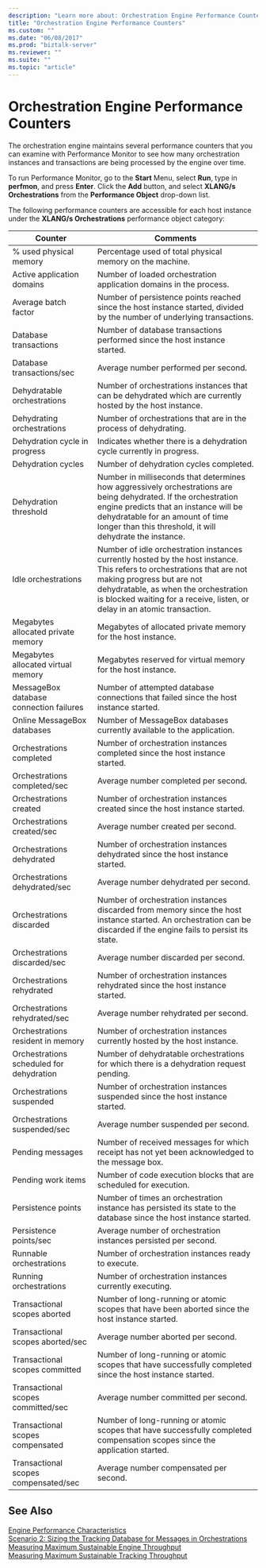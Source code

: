 ```yaml
---
description: "Learn more about: Orchestration Engine Performance Counters"
title: "Orchestration Engine Performance Counters"
ms.custom: ""
ms.date: "06/08/2017"
ms.prod: "biztalk-server"
ms.reviewer: ""
ms.suite: ""
ms.topic: "article"
---
```

# Orchestration Engine Performance Counters
The orchestration engine maintains several performance counters that you can examine with Performance Monitor to see how many orchestration instances and transactions are being processed by the engine over time.  
  
 To run Performance Monitor, go to the **Start** Menu, select **Run**, type in **perfmon**, and press **Enter**. Click the **Add** button, and select **XLANG/s Orchestrations** from the **Performance Object** drop-down list.  
  
 The following performance counters are accessible for each host instance under the **XLANG/s Orchestrations** performance object category:  
  
|Counter|Comments|  
|-------------|--------------|  
|% used physical memory|Percentage used of total physical memory on the machine.|  
|Active application domains|Number of loaded orchestration application domains in the process.|  
|Average batch factor|Number of persistence points reached since the host instance started, divided by the number of underlying transactions.|  
|Database transactions|Number of database transactions performed since the host instance started.|  
|Database transactions/sec|Average number performed per second.|  
|Dehydratable orchestrations|Number of orchestrations instances that can be dehydrated which are currently hosted by the host instance.|  
|Dehydrating orchestrations|Number of orchestrations that are in the process of dehydrating.|  
|Dehydration cycle in progress|Indicates whether there is a dehydration cycle currently in progress.|  
|Dehydration cycles|Number of dehydration cycles completed.|  
|Dehydration threshold|Number in milliseconds that determines how aggressively orchestrations are being dehydrated. If the orchestration engine predicts that an instance will be dehydratable for an amount of time longer than this threshold, it will dehydrate the instance.|  
|Idle orchestrations|Number of idle orchestration instances currently hosted by the host instance. This refers to orchestrations that are not making progress but are not dehydratable, as when the orchestration is blocked waiting for a receive, listen, or delay in an atomic transaction.|  
|Megabytes allocated private memory|Megabytes of allocated private memory for the host instance.|  
|Megabytes allocated virtual memory|Megabytes reserved for virtual memory for the host instance.|  
|MessageBox database connection failures|Number of attempted database connections that failed since the host instance started.|  
|Online MessageBox databases|Number of MessageBox databases currently available to the application.|  
|Orchestrations completed|Number of orchestration instances completed since the host instance started.|  
|Orchestrations completed/sec|Average number completed per second.|  
|Orchestrations created|Number of orchestration instances created since the host instance started.|  
|Orchestrations created/sec|Average number created per second.|  
|Orchestrations dehydrated|Number of orchestration instances dehydrated since the host instance started.|  
|Orchestrations dehydrated/sec|Average number dehydrated per second.|  
|Orchestrations discarded|Number of orchestration instances discarded from memory since the host instance started. An orchestration can be discarded if the engine fails to persist its state.|  
|Orchestrations discarded/sec|Average number discarded per second.|  
|Orchestrations rehydrated|Number of orchestration instances rehydrated since the host instance started.|  
|Orchestrations rehydrated/sec|Average number rehydrated per second.|  
|Orchestrations resident in memory|Number of orchestration instances currently hosted by the host instance.|  
|Orchestrations scheduled for dehydration|Number of dehydratable orchestrations for which there is a dehydration request pending.|  
|Orchestrations suspended|Number of orchestration instances suspended since the host instance started.|  
|Orchestrations suspended/sec|Average number suspended per second.|  
|Pending messages|Number of received messages for which receipt has not yet been acknowledged to the message box.|  
|Pending work items|Number of code execution blocks that are scheduled for execution.|  
|Persistence points|Number of times an orchestration instance has persisted its state to the database since the host instance started.|  
|Persistence points/sec|Average number of orchestration instances persisted per second.|  
|Runnable orchestrations|Number of orchestration instances ready to execute.|  
|Running orchestrations|Number of orchestration instances currently executing.|  
|Transactional scopes aborted|Number of long-running or atomic scopes that have been aborted since the host instance started.|  
|Transactional scopes aborted/sec|Average number aborted per second.|  
|Transactional scopes committed|Number of long-running or atomic scopes that have successfully completed since the host instance started.|  
|Transactional scopes committed/sec|Average number committed per second.|  
|Transactional scopes compensated|Number of long-running or atomic scopes that have successfully completed compensation scopes since the application started.|  
|Transactional scopes compensated/sec|Average number compensated per second.|  
  
## See Also  
 [Engine Performance Characteristics](../core/engine-performance-characteristics.md)   
 [Scenario 2: Sizing the Tracking Database  for Messages in Orchestrations](../core/scenario-2-sizing-the-tracking-database-for-messages-in-orchestrations.md)   
 [Measuring Maximum Sustainable Engine Throughput](../core/measuring-maximum-sustainable-engine-throughput.md)   
 [Measuring Maximum Sustainable Tracking Throughput](../core/measuring-maximum-sustainable-tracking-throughput.md)
